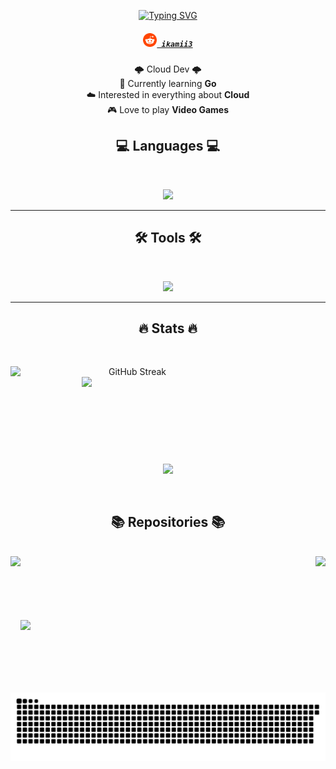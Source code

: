 <p align="center">
  <a href="https://git.io/typing-svg">
    <img src="https://readme-typing-svg.herokuapp.com?font=Pixelify+Sans&size=30&duration=4000&color=7BA4F9&center=true&random=false&width=435&lines=Hi+there!;Welcome+to+my+GitHub!" alt="Typing SVG">
  </a>
</p>
<h5 align="center"> 
  <code><a href="https://www.reddit.com/user/ikamii3" title="Reddit"><img width="22" src="images/reddit.svg"> ikamii3</a></code>
</h5>

<p align="center">
  <!-- 🔭 I’m currently working on  -->
  🌩️ Cloud Dev 🌩️<br>
  🌱 Currently learning <b>Go</b><br>
  ☁️ Interested in everything about <b>Cloud</b><br>
  🎮 Love to play <b>Video Games</b><br>
  <!-- 👯 I’m looking to collaborate on ... <br> -->
  <!-- 🤔 I’m looking for help with ... <br> -->
  <!-- 💬 Ask me about ... <br> -->
  <!-- 📫 How to reach me: ... <br> -->
</p>


<h2 align="center">💻 Languages 💻</h2>
<br>
<!-- <p align="center">
  <code><img title="Python" height="25" src="images/python.svg"></code>
  <code><img title="Bash" height="25" src="images/bash.svg"></code>
  <code><img title="C++" height="25" src="images/cpp3.svg"></code>
  <code><img title="C++" height="25" src="images/c.svg"></code>
</p> -->
<p align="center"> 
  <a href="https://github.com/ikamii">
<!--     <img src="https://skillicons.dev/icons?i=python,bash,html,css,js">  -->
    <img src="https://skillicons.dev/icons?i=python,bash,go"> 
  </a> 
</p>
<hr>
<h2 align="center">🛠️ Tools 🛠️</h2>
<br>
<!-- <p align="center">
  <code><img title="Docker" height="25" src="images/docker.svg"></code>
  <code><img title="Kubernetes" height="25" src="images/kubernetes.svg"></code>
  <code><img title="Helm" height="25" src="images/helm.svg"></code>
  <code><img title="Terraform" height="25" src="images/terraform.svg"></code>
  <code><img title="Git" height="25" src="images/git.svg"></code>
</p> -->
<p align="center"> 
  <a href="https://github.com/ikamii">
    <img src="https://skillicons.dev/icons?i=docker,kubernetes,ansible,terraform,git,discord,bots,discordjs,githubactions&perline=5"> 
    
  </a> 
</p>
<hr>
<h2 align="center">🔥 Stats 🔥</h2>
<br>
<p align=center>
  <div align=center>
    <!-- <a href="https://github.com/denvercoder1/github-readme-streak-stats" title="Go to Source">
      <img align="left" width=390 src="https://streak-stats.demolab.com/?user=ikamii&theme=react&border=61dafb&hide_border=true" alt="ikamii" />
    </a> -->
    <a href="https://git.io/streak-stats"><img align="left" width=390 src="https://streak-stats.demolab.com?user=ikamii&theme=tokyonight&hide_border=true" alt="GitHub Streak" /></a>
    <a href="https://github.com/anuraghazra/github-readme-stats" title="Go to Source">
      <img align="right" width=390 src="https://github-readme-stats.vercel.app/api?username=ikamii&show_icons=true&theme=tokyonight&border_color=61dafb&hide_border=true" />
    </a>
  </div>
  <br><br><br><br><br><br><br><br><br>
  <div align=center>
    <a href="https://github.com/anuraghazra/github-readme-stats">
      <img height=200 align="center" src="https://github-readme-stats.vercel.app/api/top-langs/?username=ikamii&hide=c%23,powershell,Mathematica,Ruby,Objective-C,Objective-C%2b%2b,Cuda&title_color=7BA4F9&text_color=ffffff&icon_color=61dafb&bg_color=20232a&langs_count=8&layout=compact&border_color=61dafb&hide_border=true&size_weight=0.5&count_weight=0.5" />
    </a>
  </div>
  <br>
  <br>

  <!-- <img src="https://github-readme-activity-graph.vercel.app/graph?username=ikamii&theme=tokyo-night&bg_color=20232a&hide_border=true" width="100%"/> -->
</p> 

<!-- <hr>
<h2 align="center">⚡️ Social ⚡️</h2>  
<h5 align="center"> 
  <code><a href="https://www.reddit.com/user/ikamii3" title="Reddit"><img width="22" src="images/reddit.svg"> Reddit</a></code>
</h5>

<hr> -->

<h2 align="center">📚 Repositories 📚</h2>
<br>
<div width="100%" align="center">
  <a align="left" href="https://github.com/ikamii/udacity-cpp-nd" title="Udacity C++ Nanodegree"><img align="left" height="115" src="https://github-readme-stats.vercel.app/api/pin/?username=ikamii&repo=udacity-cpp-nd&theme=tokyonight&border_color=61dafb&border_radius=10"></a><a align="right" href="https://github.com/ikamii/udacity-self-driving" title="Self Driving"><img align="right" height="115" src="https://github-readme-stats.vercel.app/api/pin/?username=ikamii&repo=udacity-self-driving&theme=tokyonight&border_color=61dafb&border_radius=10"></a>
</div>
<br/><br/><br/><br/><br/><br/>
<a align="left" href="https://github.com/ikamii/kubernetes" title="kubernetes"><img align="left" height="115" src="https://github-readme-stats.vercel.app/api/pin/?username=ikamii&repo=kubernetes&theme=tokyonight&border_color=61dafb&border_radius=10"></a>
<br/><br/><br/><br/><br/><br/>
<!-- <h4 align="center">
  <a href="https://github.com/ikamii?tab=repositories" title="Show Repositories">🔎 Show More 🔍</a>
</h4> -->

![Snake animation](https://github.com/ikamii/ikamii/blob/output/github-contribution-grid-snake-dark.svg)
